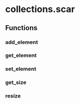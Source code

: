 # collections.scar

## Functions

### add_element

### get_element

### set_element

### get_size

### resize
